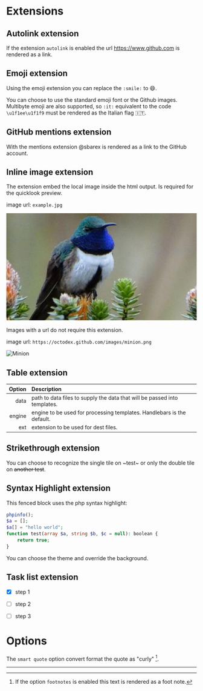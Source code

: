 #  Extensions

## Autolink extension

If the extension `autolink` is enabled the url https://www.github.com is rendered as a link.

## Emoji extension

Using the emoji extension you can replace the `:smile:` to :smile:. 

You can choose to use the standard emoji font or the Github images.
Multibyte emoji are also supported, so `:it:` equivalent to the code `\u1f1ee\u1f1f9` must be rendered as the Italian flag :it:.

## GitHub mentions extension

With the mentions extension @sbarex is rendered as a link to the GitHub account.

## Inline image extension

The extension embed the local image inside the html output. Is required for the quicklook preview.


image url: `example.jpg`

![Colibrì](example.jpg)


Images with a url do not require this extension.

image url: `https://octodex.github.com/images/minion.png`

![Minion](https://octodex.github.com/images/minion.png)


## Table extension
| Option | Description |
| ------:| :-----------|
| data   | path to data files to supply the data that will be passed into templates. |
| engine | engine to be used for processing templates. Handlebars is the default. |
| ext    | extension to be used for dest files. |


## Strikethrough extension
You can choose to recognize the single tile on ~test~ or only the double tile on ~~another test~~.

## Syntax Highlight extension

This fenced block uses the php syntax highlight:

```php
phpinfo();
$a = [];
$a[] = "hello world";
function test(array $a, string $b, $c = null): boolean {
    return true;
}
```

You can choose the theme and override the background.

## Task list extension
* [x] step 1
* [ ] step 2 
* [ ] step 3


# Options

The `smart quote` option convert format the quote as "curly" [^footnote1].

---
[^footnote1]: If the option `footnotes` is enabled this text is rendered as a foot note. 

